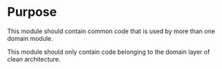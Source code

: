 # Purpose

This module should contain common code that is used by more than one domain module.

This module should only contain code belonging to the domain layer of clean architecture.